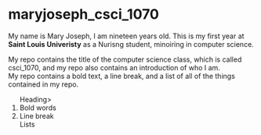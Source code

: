 # maryjoseph_csci_1070

<p> My name is Mary Joseph, I am nineteen years old. This is my first year at <strong>Saint Louis Univeristy</strong> as a Nurisng student, minoiring in computer science.</p> 

<p> My repo contains the title of the computer science class, which is called csci_1070, and my repo also contains an introduction of who I am.<br>My repo contains a bold text, a line break, and a list of all of the things contained in my repo.</p>

<ol> 
 <il>Heading</il>>
 <li>Bold words</li>
 <li>Line break</li>
 <il>Lists</li>
</ol>

